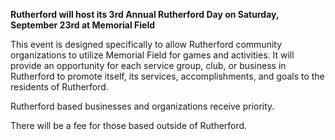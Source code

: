 **Rutherford will host its 3rd Annual Rutherford Day on Saturday, September 23rd at Memorial Field**

This event is designed specifically to allow Rutherford community organizations to utilize Memorial Field for games and activities. It will provide an opportunity for each service group, club, or business in Rutherford to promote itself, its services, accomplishments, and goals to the residents of Rutherford.

Rutherford based businesses and organizations receive priority. 

There will be a fee for those based outside of Rutherford.

